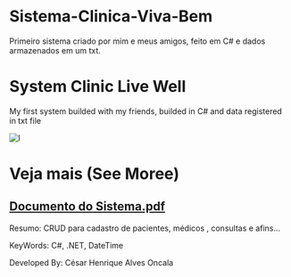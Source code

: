 # Sistema-Clinica-Viva-Bem
Primeiro sistema criado por mim e meus amigos, feito em C#  e dados armazenados em um txt.

# System Clinic Live Well
My first system builded with my friends, builded in C# and data registered in txt file

![l](https://user-images.githubusercontent.com/52250904/111883013-7ae7a300-8997-11eb-9294-e4df5dfa7936.PNG)

# Veja mais (See Moree)
 ## [Documento do Sistema.pdf](https://github.com/CesarOncala/Sistema-Clinica-Viva-Bem/files/6176363/Documento.do.Sistema.pdf)






Resumo:
CRUD para cadastro de pacientes, médicos , consultas e afins...

KeyWords:  C#, .NET, DateTime

Developed By: César Henrique Alves Oncala
